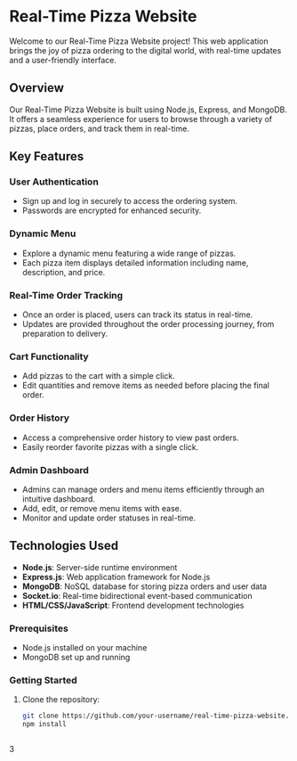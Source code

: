 # Real-Time Pizza Website

Welcome to our Real-Time Pizza Website project! This web application brings the joy of pizza ordering to the digital world, with real-time updates and a user-friendly interface.

## Overview

Our Real-Time Pizza Website is built using Node.js, Express, and MongoDB. It offers a seamless experience for users to browse through a variety of pizzas, place orders, and track them in real-time.

## Key Features

### User Authentication
- Sign up and log in securely to access the ordering system.
- Passwords are encrypted for enhanced security.

### Dynamic Menu
- Explore a dynamic menu featuring a wide range of pizzas.
- Each pizza item displays detailed information including name, description, and price.

### Real-Time Order Tracking
- Once an order is placed, users can track its status in real-time.
- Updates are provided throughout the order processing journey, from preparation to delivery.

### Cart Functionality
- Add pizzas to the cart with a simple click.
- Edit quantities and remove items as needed before placing the final order.

### Order History
- Access a comprehensive order history to view past orders.
- Easily reorder favorite pizzas with a single click.

### Admin Dashboard
- Admins can manage orders and menu items efficiently through an intuitive dashboard.
- Add, edit, or remove menu items with ease.
- Monitor and update order statuses in real-time.

## Technologies Used

- **Node.js**: Server-side runtime environment
- **Express.js**: Web application framework for Node.js
- **MongoDB**: NoSQL database for storing pizza orders and user data
- **Socket.io**: Real-time bidirectional event-based communication
- **HTML/CSS/JavaScript**: Frontend development technologies

### Prerequisites
- Node.js installed on your machine
- MongoDB set up and running

### Getting Started
1. Clone the repository:

   ```bash
   git clone https://github.com/your-username/real-time-pizza-website.git
   npm install



3





